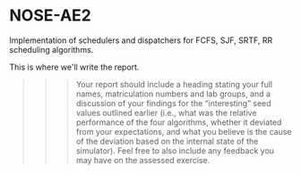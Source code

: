 # NOSE-AE2
Implementation of schedulers and dispatchers for FCFS, SJF, SRTF, RR scheduling algorithms.

This is where we'll write the report.

>>> Your report should include a heading stating your full names, matriculation
numbers and lab groups, and a discussion of your findings for the “interesting” seed
values outlined earlier (i.e., what was the relative performance of the four algorithms,
whether it deviated from your expectations, and what you believe is the cause of the
deviation based on the internal state of the simulator). Feel free to also include any
feedback you may have on the assessed exercise.
